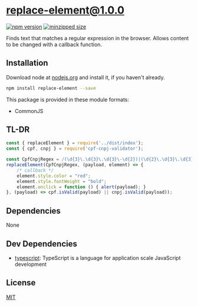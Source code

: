 # replace-element@1.0.0
 [![npm version](https://badge.fury.io/js/replace-element.svg)](https://npmjs.org/package/replace-element)  [![minzipped size](https://img.shields.io/bundlephobia/minzip/replace-element.svg)](https://bundlephobia.com/result?p=replace-element)

Finds text that matches a regular expression in the browser. Allows content to be changed with a callback function.

## Installation
Download node at [nodejs.org](http://nodejs.org) and install it, if you haven't already.

```sh
npm install replace-element --save
```

This package is provided in these module formats:

- CommonJS

## TL-DR ##

```js
const { replaceElement } = require('../dist/index');
const { cpf, cnpj } = require('cpf-cnpj-validator');

const CpfCnpjRegex = /(\d{3}\.\d{3}\.\d{3}\-\d{2})|(\d{2}\.\d{3}\.\d{3}\/\d{4}\-\d{2})/g;
replaceElement(CpfCnpjRegex, (payload, element) => {
    /* callback */
    element.style.color = "red";
    element.style.fontWeight = "bold";
    element.onclick = function () { alert(payload); }
}, (payload) => cpf.isValid(payload) || cnpj.isValid(payload));
```

## Dependencies

None

## Dev Dependencies

- [typescript](https://github.com/Microsoft/TypeScript): TypeScript is a language for application scale JavaScript development

## License
[MIT](https://opensource.org/licenses/MIT)
